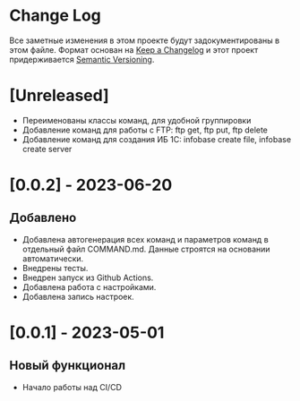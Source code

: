 # Change Log

Все заметные изменения в этом проекте будут задокументированы в этом файле.
Формат основан на [Keep a Changelog](http://keepachangelog.com/) и этот проект придерживается [Semantic Versioning](http://semver.org/).

# [Unreleased]

* Переименованы классы команд, для удобной группировки
* Добавление команд для работы с FTP: ftp get, ftp put, ftp delete
* Добавление команд для создания ИБ 1С: infobase create file, infobase create server

# [0.0.2] - 2023-06-20

## Добавлено

* Добавлена автогенерация всех команд и параметров команд в отдельный файл COMMAND.md. Данные строятся на основании автоматически.
* Внедрены тесты.
* Внедрен запуск из Github Actions.
* Добавлена работа с настройками.
* Добавлена запись настроек.

# [0.0.1] - 2023-05-01

## Новый функционал

* Начало работы над CI/CD
